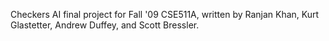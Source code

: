 Checkers AI final project for Fall '09 CSE511A, written by Ranjan Khan, Kurt Glastetter, Andrew Duffey, and Scott Bressler.